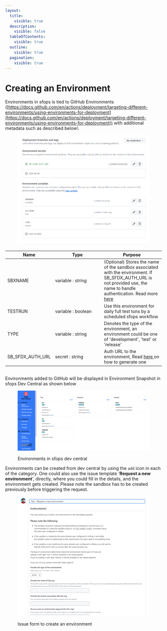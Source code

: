 ```yaml
---
layout:
  title:
    visible: true
  description:
    visible: false
  tableOfContents:
    visible: true
  outline:
    visible: true
  pagination:
    visible: true
---
```


# Creating an Environment

Environments in sfops is tied to GitHub Environments ([https://docs.github.com/en/actions/deployment/targeting-different-environments/using-environments-for-deployment](https://docs.github.com/en/actions/deployment/targeting-different-environments/using-environments-for-deployment)) with additional metadata such as described below\


<figure><img src="../.gitbook/assets/EnvVariables.png" alt=""><figcaption></figcaption></figure>

<table><thead><tr><th width="139">Name</th><th width="143.33333333333331">Type</th><th>Purpose</th></tr></thead><tbody><tr><td>SBXNAME</td><td>variable : string</td><td>(Optional) Stores the name of the sandbox associated with the environment. If SB_SFDX_AUTH_URL is not provided use, the name to handle authentication. Read more <a href="authenticating-to-environments.md">here</a></td></tr><tr><td>TESTRUN</td><td>variable : boolean</td><td>Use this environment for daily full test tuns by a scheduled sfops workflow</td></tr><tr><td>TYPE</td><td>variable : string</td><td>Denotes the type of the environment, an environment could be one of 'development', 'test' or 'release'</td></tr><tr><td>SB_SFDX_AUTH_URL</td><td>secret : string</td><td>Auth URL to the environment, Read <a href="authenticating-to-environments.md">here </a>on how to generate one</td></tr></tbody></table>

\
Environments added to GitHub will be displayed in Environment Snapshot in sfops Dev Central as shown below

<figure><img src="../.gitbook/assets/image (3).png" alt=""><figcaption><p>Environments in sfops dev central</p></figcaption></figure>

Environments can be created from dev central by  using the `add` icon in each of the category. One could also use the issue template   '**Request a new environment**',  directly, where you could fill in the details, and the environment gets created. Please note the sandbox has to be created previously before triggering the request.

<figure><img src="../.gitbook/assets/RequestEnvTemplate.png" alt=""><figcaption><p>Issue form to create an environment</p></figcaption></figure>
